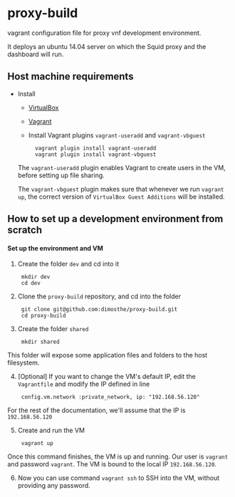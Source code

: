 # proxy-build
vagrant configuration file for proxy vnf development environment. 

It deploys an ubuntu 14.04 server on which the Squid proxy and the dashboard will run.

## Host machine requirements

* Install
	* [VirtualBox](https://www.virtualbox.org/wiki/Downloads)
	* [Vagrant](http://docs.vagrantup.com/v2/installation/)
	* Install Vagrant plugins ``vagrant-useradd`` and ``vagrant-vbguest``
					      
			vagrant plugin install vagrant-useradd
			vagrant plugin install vagrant-vbguest
																			
	The ``vagrant-useradd`` plugin enables Vagrant to create users in the VM, before setting up file sharing.

	The ``vagrant-vbguest`` plugin makes sure that whenever we run ``vagrant up``, the correct version of ``VirtualBox Guest Additions`` will be installed.

## How to set up a development environment from scratch

#### Set up the environment and VM

1) Create the folder ``dev`` and cd into it

		mkdir dev
		cd dev

2) Clone the ``proxy-build`` repository, and cd into the folder	

		git clone git@github.com:dimosthe/proxy-build.git 
		cd proxy-build    

3) Create the folder ``shared``

		mkdir shared

This folder will expose some application files and folders to the host filesystem.

4) [Optional] If you want to change the VM's default IP, edit the ``Vagrantfile`` and modify the IP defined in line

		config.vm.network :private_network, ip: "192.168.56.120"

For the rest of the documentation, we'll assume that the IP is ``192.168.56.120``

5) Create and run the VM

		vagrant up

Once this command finishes, the VM is up and running. Our user is ``vagrant`` and password ``vagrant``. The VM is bound to the local IP ``192.168.56.120``.

6) Now you can use command ``vagrant ssh`` to SSH into the VM, without providing any password.
